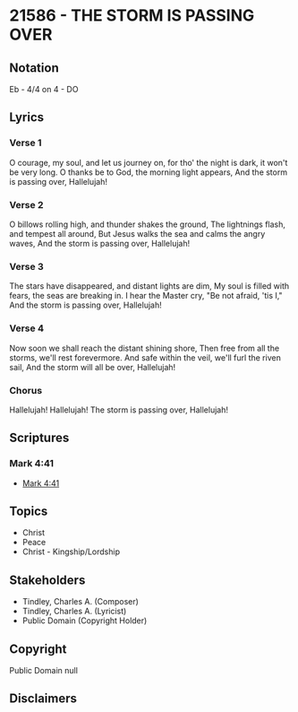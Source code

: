 # 21586 - THE STORM IS PASSING OVER

## Notation

Eb - 4/4 on 4 - DO

## Lyrics

### Verse 1

O courage, my soul, and let us journey on, for tho' the night is dark, it won't be very long. O thanks be to God, the morning light appears, And the storm is passing over, Hallelujah!





### Verse 2

O billows rolling high, and thunder shakes the ground, The lightnings flash, and tempest all around, But Jesus walks the sea and calms the angry waves, And the storm is passing over, Hallelujah!

### Verse 3

The stars have disappeared, and distant lights are dim, My soul is filled with fears, the seas are breaking in. I hear the Master cry, "Be not afraid, 'tis I," And the storm is passing over, Hallelujah!

### Verse 4

Now soon we shall reach the distant shining shore, Then free from all the storms, we'll rest forevermore. And safe within the veil, we'll furl the riven sail, And the storm will all be over, Hallelujah!

### Chorus

Hallelujah! Hallelujah! The storm is passing over, Hallelujah!


## Scriptures

### Mark 4:41

- [Mark 4:41](https://www.biblegateway.com/passage/?search=Mark%204%3A41)


## Topics

- Christ
- Peace
- Christ - Kingship/Lordship

## Stakeholders

- Tindley, Charles A. (Composer)
- Tindley, Charles A. (Lyricist)
- Public Domain (Copyright Holder)

## Copyright

Public Domain
null

## Disclaimers



